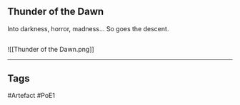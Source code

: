 ## Thunder of the Dawn
Into darkness, horror, madness...
So goes the descent.
##
![[Thunder of the Dawn.png]]

---
## Tags
#Artefact
#PoE1